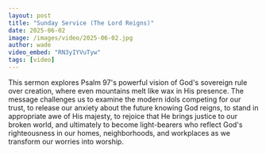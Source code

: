 ```yaml
---
layout: post
title: "Sunday Service (The Lord Reigns)"
date: 2025-06-02
image: /images/video/2025-06-02.jpg
author: wade
video_embed: "RN3yIYVuTyw"
tags: [video]
---
```


This sermon explores Psalm 97's powerful vision of God's sovereign rule over creation, where even mountains melt like wax in His presence. The message challenges us to examine the modern idols competing for our trust, to release our anxiety about the future knowing God reigns, to stand in appropriate awe of His majesty, to rejoice that He brings justice to our broken world, and ultimately to become light-bearers who reflect God's righteousness in our homes, neighborhoods, and workplaces as we transform our worries into worship.
